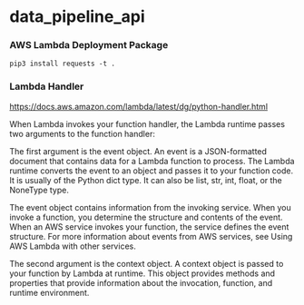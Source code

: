 # data_pipeline_api


### AWS Lambda Deployment Package

`pip3 install requests -t .`


### Lambda Handler
https://docs.aws.amazon.com/lambda/latest/dg/python-handler.html

When Lambda invokes your function handler, the Lambda runtime passes two arguments to the function handler:

The first argument is the event object. An event is a JSON-formatted document that contains data for a Lambda function to process. The Lambda runtime converts the event to an object and passes it to your function code. It is usually of the Python dict type. It can also be list, str, int, float, or the NoneType type.

The event object contains information from the invoking service. When you invoke a function, you determine the structure and contents of the event. When an AWS service invokes your function, the service defines the event structure. For more information about events from AWS services, see Using AWS Lambda with other services.

The second argument is the context object. A context object is passed to your function by Lambda at runtime. This object provides methods and properties that provide information about the invocation, function, and runtime environment.

